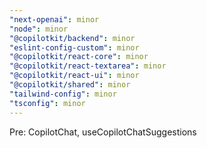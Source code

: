 ```yaml
---
"next-openai": minor
"node": minor
"@copilotkit/backend": minor
"eslint-config-custom": minor
"@copilotkit/react-core": minor
"@copilotkit/react-textarea": minor
"@copilotkit/react-ui": minor
"@copilotkit/shared": minor
"tailwind-config": minor
"tsconfig": minor
---
```


Pre: CopilotChat, useCopilotChatSuggestions
